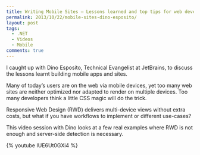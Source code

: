 ```yaml
---
title: Writing Mobile Sites – Lessons learned and top tips for web developers
permalink: 2013/10/22/mobile-sites-dino-esposito/
layout: post
tags:
  - .NET
  - Videos
  - Mobile
comments: true
---
```


I caught up with Dino Esposito, Technical Evangelist at JetBrains, to discuss the lessons learnt building mobile apps and sites. 

Many of today’s users are on the web via mobile devices, yet too many web sites are neither optimized nor adapted to render on multiple devices. Too many developers think a little CSS magic will do the trick. 

Responsive Web Design (RWD) delivers multi-device views without extra costs, but what if you have workflows to implement or different use-cases? 

This video session with Dino looks at a few real examples where RWD is not enough and server-side detection is necessary.

{% youtube IUE6Ut0GXi4 %}
